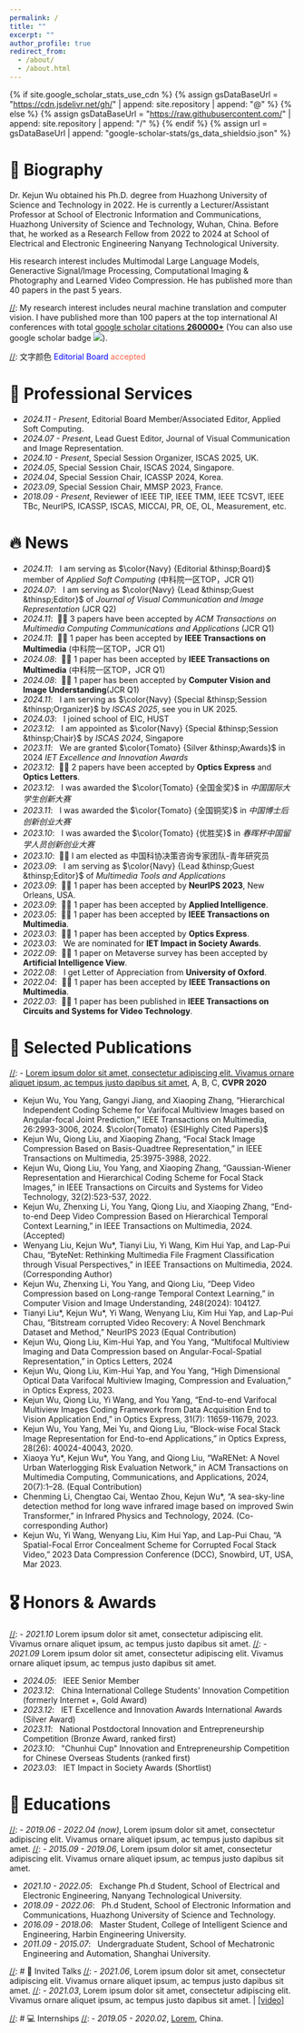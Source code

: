 ```yaml
---
permalink: /
title: ""
excerpt: ""
author_profile: true
redirect_from: 
  - /about/
  - /about.html
---
```


{% if site.google_scholar_stats_use_cdn %}
{% assign gsDataBaseUrl = "https://cdn.jsdelivr.net/gh/" | append: site.repository | append: "@" %}
{% else %}
{% assign gsDataBaseUrl = "https://raw.githubusercontent.com/" | append: site.repository | append: "/" %}
{% endif %}
{% assign url = gsDataBaseUrl | append: "google-scholar-stats/gs_data_shieldsio.json" %}

<span class='anchor' id='about-me'></span>
# 👦 Biography
Dr. Kejun Wu obtained his Ph.D. degree from Huazhong University of Science and Technology in 2022. He is currently a Lecturer/Assistant Professor at School of Electronic Information and Communications, Huazhong University of Science and Technology, Wuhan, China. Before that, he worked as a Research Fellow from 2022 to 2024 at School of Electrical and Electronic Engineering Nanyang Technological University. 

His research interest includes Multimodal Large Language Models, Generactive Signal/Image Processing, Computational Imaging & Photography and Learned Video Compression. He has published more than 40 papers in the past 5 years. 

<!-- 
Dr. Kejun Wu is a Lecturer at the School of Electronic Information and Communications, Huazhong University of Science and Technology, Wuhan, China. He was a visiting Phd student at Nanyang Technological University (Supervised by Prof. Chau Lap-Pui), Singapore from 2021 to 2022. He obtained his Ph.D. degree from Huazhong University of Science and Technology in 2022. From 2022 to 2024, Dr. Wu worked as a Research Fellow at the School of Electrical and Electronic Engineering, Nanyang Technological University (work with Prof. Yap Kim-Hui and Chau Lap-Pui). His research interests include Generative Artificial Intelligence, Computational Photography, and Vision Large Language Models, etc. He has published over 40 papers at top venues including IEEE TMM, TCSVT, TOMM, OE, NeurIPS, ICASSP, ICME, etc. His research achievements have significant academic impact and rewarded national and international honorary awards, including the National Postdoctoral Innovation and Entrepreneurship Competition (ranked first), “Chunhui Cup” Innovation and Entrepreneurship Competition for Chinese Overseas Students (ranked first), China International College Students’ Innovation Competition and other awards. He has taught the undergraduate students of Oxford University computational photography internship course in 2022 and received Letter of Appreciation from Oxford University; He was granted the Silver Award in the IET Excellence and Innovation Awards and IET Impact in Society Awards Shortlist by IET (Institute of Engineering and Technology); He has served as Young Researcher of the Decision-making Consulting Expert Team of the China Association for Science and Technology. He has served as Session Chairs/Organizers in international conferences IEEE ICASSP 2024, IEEE ISCAS 2024, IEEE MMSP 2023, Associate Editor in MTAP journal, and Lead Guest Editor in JVCI (Journal of Visual Communication and Image Representation). He is an IEEE Senior Member.
-->

[//]: My research interest includes neural machine translation and computer vision. I have published more than 100 papers at the top international AI conferences with total <a href='https://scholar.google.com/citations?user=DhtAFkwAAAAJ'>google scholar citations <strong><span id='total_cit'>260000+</span></strong></a> (You can also use google scholar badge <a href='https://scholar.google.com/citations?user=DhtAFkwAAAAJ'><img src="https://img.shields.io/endpoint?url={{ url | url_encode }}&logo=Google%20Scholar&labelColor=f6f6f6&color=9cf&style=flat&label=citations"></a>).

<!-- 段落注释 -->
[//]: 段落注释
<!-- 文字颜色$\color{RoyalBlue} {Editorial Board}$  RoyalBlue, DarkBlue, Navy-->
<!-- 文字颜色<font color=lightgrey>Editorial Board</font> -->
[//]: 文字颜色 <font color=Blue>Editorial Board</font>  <font color=Tomato>accepted</font>


<span class='anchor' id='-professional-services'></span>
# 📢 Professional Services
- *2024.11 - Present*, Editorial Board Member/Associated Editor, Applied Soft Computing.
- *2024.07 - Present*, Lead Guest Editor, Journal of Visual Communication and Image Representation.
- *2024.10 - Present*, Special Session Organizer, ISCAS 2025, UK.
- *2024.05*, Special Session Chair, ISCAS 2024, Singapore.
- *2024.04*, Special Session Chair, ICASSP 2024, Korea.
- *2023.09*, Special Session Chair, MMSP 2023, France.
- *2018.09 - Present*, Reviewer of IEEE TIP, IEEE TMM, IEEE TCSVT, IEEE TBc, NeurIPS, ICASSP, ISCAS, MICCAI, PR, OE, OL, Measurement, etc.

# 🔥 News 
- *2024.11*: &nbsp; I am serving as $\color{Navy} {Editorial &thinsp;Board}$ member of *Applied Soft Computing* (中科院一区TOP，JCR Q1)
- *2024.07*: &nbsp; I am serving as $\color{Navy} {Lead &thinsp;Guest &thinsp;Editor}$ of *Journal of Visual Communication and Image Representation* (JCR Q2)
- *2024.11*: &nbsp;🎉🎉 3 papers have been accepted by *ACM Transactions on Multimedia Computing Communications and Applications* (JCR Q1)
- *2024.11*: &nbsp;🎉🎉 1 paper has been accepted by **IEEE Transactions on Multimedia** (中科院一区TOP，JCR Q1)
- *2024.08*: &nbsp;🎉🎉 1 paper has been accepted by **IEEE Transactions on Multimedia** (中科院一区TOP，JCR Q1)
- *2024.08*: &nbsp;🎉🎉 1 paper has been accepted by **Computer Vision and Image Understanding**(JCR Q1)
- *2024.11*: &nbsp; I am serving as $\color{Navy} {Special &thinsp;Session &thinsp;Organizer}$ by *ISCAS 2025*, see you in UK 2025.
- *2024.03*: &nbsp; I joined school of EIC, HUST
- *2023.12*: &nbsp; I am appointed as $\color{Navy} {Special &thinsp;Session &thinsp;Chair}$ by *ISCAS 2024*, Singapore
- *2023.11*: &nbsp; We are granted $\color{Tomato} {Silver &thinsp;Awards}$ in 2024 *IET Excellence and Innovation Awards*
- *2023.12*: &nbsp;🎉🎉 2 papers have been accepted by **Optics Express** and **Optics Letters**.
- *2023.12*: &nbsp; I was awarded the $\color{Tomato} {全国金奖}$ in *中国国际大学生创新大赛* 
- *2023.11*: &nbsp; I was awarded the $\color{Tomato} {全国铜奖}$ in *中国博士后创新创业大赛* 
- *2023.10*: &nbsp; I was awarded the $\color{Tomato} {优胜奖}$ in *春晖杯中国留学人员创新创业大赛* 
- *2023.10*: &nbsp;🎉🎉 I am elected as 中国科协决策咨询专家团队-青年研究员
- *2023.09*: &nbsp; I am serving as $\color{Navy} {Lead &thinsp;Guest &thinsp;Editor}$ of *Multimedia Tools and Applications*
- *2023.09*: &nbsp;🎉🎉 1 paper has been accepted by **NeurIPS 2023**, New Orleans, USA.
- *2023.09*: &nbsp;🎉🎉 1 paper has been accepted by **Applied Intelligence**. 
- *2023.05*: &nbsp;🎉🎉 1 paper has been accepted by **IEEE Transactions on Multimedia**.   
- *2023.03*: &nbsp;🎉🎉 1 paper has been accepted by **Optics Express**.   
- *2023.03*: &nbsp; We are nominated for **IET Impact in Society Awards**.
- *2022.09*: &nbsp;🎉🎉 1 paper on Metaverse survey has been accepted by **Artificial Intelligence View**.   
- *2022.08*: &nbsp; I get Letter of Appreciation from **University of Oxford**.  
- *2022.04*: &nbsp;🎉🎉 1 paper has been accepted by **IEEE Transactions on Multimedia**.  
- *2022.03*: &nbsp;🎉🎉 1 paper has been published in **IEEE Transactions on Circuits and Systems for Video Technology**.  



<span class='anchor' id='publications'></span>
# 📝 Selected Publications 

<!-- 
<div class='paper-box'><div class='paper-box-image'><div><div class="badge">CVPR 2016</div><img src='images/500x300.png' alt="sym" width="100%"></div></div>
<div class='paper-box-text' markdown="1">

[Deep Residual Learning for Image Recognition](https://openaccess.thecvf.com/content_cvpr_2016/papers/He_Deep_Residual_Learning_CVPR_2016_paper.pdf)

**Kaiming He**, Xiangyu Zhang, Shaoqing Ren, Jian Sun

[**Project**](https://scholar.google.com/citations?view_op=view_citation&hl=zh-CN&user=DhtAFkwAAAAJ&citation_for_view=DhtAFkwAAAAJ:ALROH1vI_8AC) <strong><span class='show_paper_citations' data='DhtAFkwAAAAJ:ALROH1vI_8AC'></span></strong>
- Lorem ipsum dolor sit amet, consectetur adipiscing elit. Vivamus ornare aliquet ipsum, ac tempus justo dapibus sit amet. 
</div>
</div>
-->

[//]: - [Lorem ipsum dolor sit amet, consectetur adipiscing elit. Vivamus ornare aliquet ipsum, ac tempus justo dapibus sit amet](https://github.com), A, B, C, **CVPR 2020**
  
- Kejun Wu, You Yang, Gangyi Jiang, and Xiaoping Zhang, “Hierarchical Independent Coding Scheme for Varifocal Multiview Images based on Angular-focal Joint Prediction,” IEEE Transactions on Multimedia, 26:2993-3006, 2024. $\color{Tomato} {ESIHighly Cited Papers}$
- Kejun Wu, Qiong Liu, and Xiaoping Zhang, “Focal Stack Image Compression Based on Basis-Quadtree Representation,” in IEEE Transactions on Multimedia, 25:3975-3988, 2022.
- Kejun Wu, Qiong Liu, You Yang, and Xiaoping Zhang, “Gaussian-Wiener Representation and Hierarchical Coding Scheme for Focal Stack Images,” in IEEE Transactions on Circuits and Systems for Video Technology, 32(2):523-537, 2022.
- Kejun Wu, Zhenxing Li, You Yang, Qiong Liu, and Xiaoping Zhang, “End-to-end Deep Video Compression Based on Hierarchical Temporal Context Learning,” in IEEE Transactions on Multimedia, 2024. (Accepted)
- Wenyang Liu, Kejun Wu*, Tianyi Liu, Yi Wang, Kim Hui Yap, and Lap-Pui Chau, “ByteNet: Rethinking Multimedia File Fragment Classification through Visual Perspectives,” in IEEE Transactions on Multimedia, 2024. (Corresponding Author)
- Kejun Wu, Zhenxing Li, You Yang, and Qiong Liu, “Deep Video Compression based on Long-range Temporal Context Learning,” in Computer Vision and Image Understanding, 248(2024): 104127.
- Tianyi Liu*, Kejun Wu*, Yi Wang, Wenyang Liu, Kim Hui Yap, and Lap-Pui Chau, “Bitstream corrupted Video Recovery: A Novel Benchmark Dataset and Method,” NeurIPS 2023 (Equal Contribution)
- Kejun Wu, Qiong Liu, Kim-Hui Yap, and You Yang, “Multifocal Multiview Imaging and Data Compression based on Angular-Focal-Spatial Representation,” in Optics Letters, 2024
- Kejun Wu, Qiong Liu, Kim-Hui Yap, and You Yang, “High Dimensional Optical Data Varifocal Multiview Imaging, Compression and Evaluation,” in Optics Express, 2023.
- Kejun Wu, Qiong Liu, Yi Wang, and You Yang, “End-to-end Varifocal Multiview Images Coding Framework from Data Acquisition End to Vision Application End,” in Optics Express, 31(7): 11659-11679, 2023.
- Kejun Wu, You Yang, Mei Yu, and Qiong Liu, “Block-wise Focal Stack Image Representation for End-to-end Applications,” in Optics Express, 28(26): 40024-40043, 2020.
- Xiaoya Yu*, Kejun Wu*, You Yang, and Qiong Liu, “WaRENet: A Novel Urban Waterlogging Risk Evaluation Network,” in ACM Transactions on Multimedia Computing, Communications, and Applications, 2024, 20(7):1–28. (Equal Contribution)
- Chenming Li, Chengtao Cai, Wentao Zhou, Kejun Wu*, “A sea-sky-line detection method for long wave infrared image based on improved Swin Transformer,” in Infrared Physics and Technology, 2024. (Co-corresponding Author)
- Kejun Wu, Yi Wang, Wenyang Liu, Kim Hui Yap, and Lap-Pui Chau, “A Spatial-Focal Error Concealment Scheme for Corrupted Focal Stack Video,” 2023 Data Compression Conference (DCC), Snowbird, UT, USA, Mar 2023.



<span class='anchor' id='honors-awards'></span>
# 🎖 Honors & Awards
[//]: - *2021.10* Lorem ipsum dolor sit amet, consectetur adipiscing elit. Vivamus ornare aliquet ipsum, ac tempus justo dapibus sit amet. 
[//]: - *2021.09* Lorem ipsum dolor sit amet, consectetur adipiscing elit. Vivamus ornare aliquet ipsum, ac tempus justo dapibus sit amet.
- *2024.05*: &nbsp; IEEE Senior Member
- *2023.12*: &nbsp; China International College Students' Innovation Competition (formerly Internet +, Gold Award)
- *2023.12*: &nbsp; IET Excellence and Innovation Awards International Awards (Silver Award)
- *2023.11*: &nbsp; National Postdoctoral Innovation and Entrepreneurship Competition (Bronze Award, ranked first)
- *2023.10*: &nbsp; "Chunhui Cup" Innovation and Entrepreneurship Competition for Chinese Overseas Students (ranked first)
- *2023.03*: &nbsp; IET Impact in Society Awards (Shortlist)

# 📖 Educations
[//]: - *2019.06 - 2022.04 (now)*, Lorem ipsum dolor sit amet, consectetur adipiscing elit. Vivamus ornare aliquet ipsum, ac tempus justo dapibus sit amet. 
[//]: - *2015.09 - 2019.06*, Lorem ipsum dolor sit amet, consectetur adipiscing elit. Vivamus ornare aliquet ipsum, ac tempus justo dapibus sit amet. 
- *2021.10 - 2022.05*: &nbsp; Exchange Ph.d Student, School of Electrical and Electronic Engineering, Nanyang Technological University. 
- *2018.09 - 2022.06*: &nbsp; Ph.d Student, School of Electronic Information and Communications, Huazhong University of Science and Technology.
- *2016.09 - 2018.06*: &nbsp; Master Student, College of Intelligent Science and Engineering, Harbin Engineering University.
- *2011.09 - 2015.07*: &nbsp; Undergraduate Student, School of Mechatronic Engineering and Automation, Shanghai University.


[//]: # 💬 Invited Talks
[//]: - *2021.06*, Lorem ipsum dolor sit amet, consectetur adipiscing elit. Vivamus ornare aliquet ipsum, ac tempus justo dapibus sit amet. 
[//]: - *2021.03*, Lorem ipsum dolor sit amet, consectetur adipiscing elit. Vivamus ornare aliquet ipsum, ac tempus justo dapibus sit amet.  \| [\[video\]](https://github.com/)

[//]: # 💻 Internships
[//]: - *2019.05 - 2020.02*, [Lorem](https://github.com/), China.
